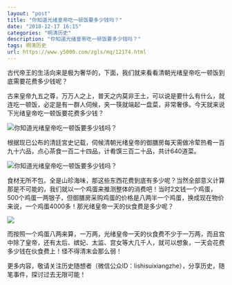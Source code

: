 ```yaml
---
layout: "post"
title: "你知道光绪皇帝吃一顿饭要多少钱吗？"
date: "2018-12-17 16:15"
categories: "明清历史"
description: "你知道光绪皇帝吃一顿饭要多少钱吗？"
tags: 明清历史
url: https://www.y5000.com/zgls/mq/12174.html
---
```






古代帝王的生活向来是极为奢华的，下面，我们就来看看清朝光绪皇帝吃一顿饭到底需要花费多少钱呢？

古来皇帝九五之尊，万万人之上，普天之内莫非王土，可以说是要什么有什么，就连吃一顿饭，必定是有一群人伺候，夹一筷就端起一盘菜，非常奢侈。今天就来说下光绪皇帝吃一顿饭要花费多少钱？

![你知道光绪皇帝吃一顿饭要多少钱吗？](/uploads/allimg/170204/6-1F204114246250.JPG)

根据现已公布的清廷宮史记载，伺候清朝光绪皇帝的御膳房每天需做冷荤热肴一百九十六品，点心茶食一百二十四品，计肴馔三百二十品，共计640道菜。

![你知道光绪皇帝吃一顿饭要多少钱吗？](/uploads/allimg/170204/6-1F204114321a9.JPG)

食材无所不包，全是山珍海味，那这些东西花费到底有多少呢？当然全部意义计算那是不可能的，我们就以一个鸡蛋来推测整体的消费吧！当时2文钱一个鸡蛋，500个鸡蛋一两银子，但御膳房采购鸡蛋的价格是八两半一个鸡蛋，换成现在物价来说，一个鸡蛋4000多！那光绪皇帝一天的伙食费是多少呢？

![](https://img.y5000.com/uploads/allimg/170204/11454962a-0.jpg)

而按照一个鸡蛋八两来算，一万两，光绪皇帝一天的伙食费不少于一万两，而且宫中除了皇帝，还有太后、嫔妃、太监、宫女等大几千人，就可以想象，一天会花费多少钱在伙食费上！怪不得清末会那么弱！

更多内容，敬请关注历史随想者（微信公众ID：lishisuixiangzhe），分享历史，随笔事件，探讨过去无限可能！
